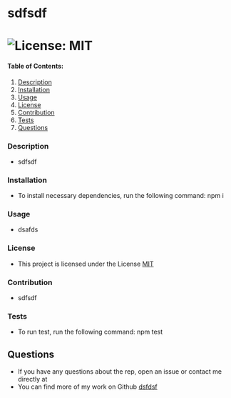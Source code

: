 # sdfsdf  

# ![License: MIT](https://img.shields.io/badge/License-MIT-yellow.svg)

#### Table of Contents:
1. [Description](#description)
2. [Installation](#installation)
3. [Usage](#usage)
4. [License](#license)
5. [Contribution](#contributions)
6. [Tests](#test)
7. [Questions](#questions)

### Description
* sdfsdf
### Installation
* To install necessary dependencies, run the following command: npm i
### Usage 
* dsafds
### License
* This project is licensed under the License 
 [MIT](https://choosealicense.com/licenses/mit/) 
### Contribution
* sdfsdf
### Tests
* To run test, run the following command: npm test

## Questions
* If you have any questions about the rep, open an issue or contact me directly at <asdfsdf></a>
* You can find more of my work on Github [dsfdsf](http://github.com/dsfdsf)